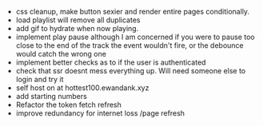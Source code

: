 * css cleanup, make button sexier and render entire pages conditionally.  
* load playlist will remove all duplicates 
* add gif to hydrate when now playing. 
* implement play pause although I am concerned if you were to pause too close to the end of the track the event wouldn't fire, or the debounce would catch the wrong one  
* implement better checks as to if the user is authenticated 
* check that ssr doesnt mess everything up. Will need someone else to login and try it 
* self host on at hottest100.ewandank.xyz
* add starting numbers
* Refactor the token fetch refresh
* improve redundancy for internet loss /page refresh